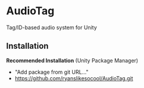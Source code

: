 # AudioTag
Tag/ID-based audio system for Unity

## Installation

**Recommended Installation** (Unity Package Manager)
- "Add package from git URL..."
- https://github.com/ryanslikesocool/AudioTag.git

